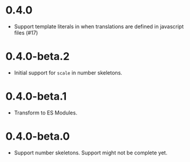 # 0.4.0
- Support template literals in when translations are defined in javascript files (#17)
# 0.4.0-beta.2
- Initial support for `scale` in number skeletons.
# 0.4.0-beta.1
- Transform to ES Modules.
# 0.4.0-beta.0
- Support number skeletons. Support might not be complete yet.